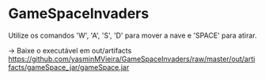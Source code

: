 # GameSpaceInvaders

Utilize os comandos 'W', 'A', 'S', 'D' para mover a nave e 'SPACE' para atirar. 

-> Baixe o executável em out/artifacts
https://github.com/yasminMVieira/GameSpaceInvaders/raw/master/out/artifacts/gameSpace_jar/gameSpace.jar
